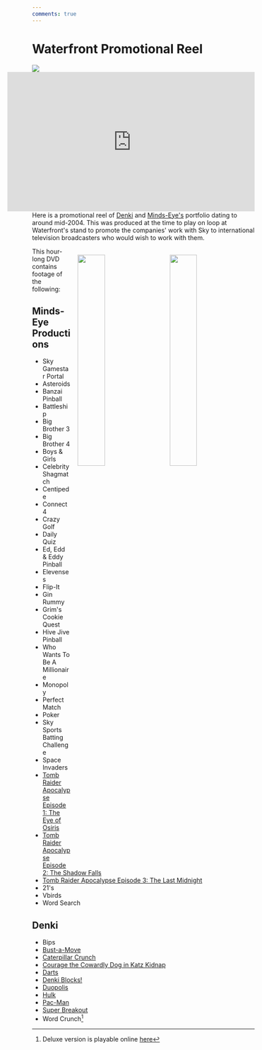 ```yaml
---
comments: true
---
```


# Waterfront Promotional Reel

<img src="/assets/img/waterfront-dvd-banner.jpg">

<iframe width="560" height="315" style="float: right; padding-left: 32px" src="https://www.youtube.com/embed/vYE8mNxjpvs" title="Waterfront Entertainment Interactive TV Promo Disc (Denki & Minds Eye Productions)" frameborder="0" allow="accelerometer; autoplay; clipboard-write; encrypted-media; gyroscope; picture-in-picture; web-share" allowfullscreen></iframe>

Here is a promotional reel of [Denki](/developers/denki) and [Minds-Eye's](/developers/mindseye) portfolio dating to around mid-2004. This was produced at the time to play on loop at Waterfront's stand to promote the companies' work with Sky to international television broadcasters who would wish to work with them.

<img src="/assets/img/waterfront-dvd-front.jpg" width="35%" style="float: right; padding: 16px">
<img src="/assets/img/waterfront-dvd-back.jpg" width="35%" style="float: right; padding: 16px">

This hour-long DVD contains footage of the following:

## Minds-Eye Productions

- Sky Gamestar Portal
- Asteroids
- Banzai Pinball
- Battleship
- Big Brother 3
- Big Brother 4
- Boys & Girls
- Celebrity Shagmatch
- Centipede
- Connect 4
- Crazy Golf
- Daily Quiz
- Ed, Edd & Eddy Pinball
- Elevenses
- Flip-It
- Gin Rummy
- Grim's Cookie Quest
- Hive Jive Pinball
- Who Wants To Be A Millionaire
- Monopoly
- Perfect Match
- Poker
- Sky Sports Batting Challenge
- Space Invaders
- [Tomb Raider Apocalypse Episode 1: The Eye of Osiris](/games/mindseye/Tomb-Raider/tomb-raider-1)
- [Tomb Raider Apocalypse Episode 2: The Shadow Falls](/games/mindseye/Tomb-Raider/tomb-raider-2)
- [Tomb Raider Apocalypse Episode 3: The Last Midnight](/games/mindseye/Tomb-Raider/tomb-raider-3)
- 21's
- Vbirds
- Word Search

## Denki

- Bips
- [Bust-a-Move](/games/denki/bust-a-move)
- [Caterpillar Crunch](/games/denki/caterpillar-crunch)
- [Courage the Cowardly Dog in Katz Kidnap](/games/denki/courage-katz-kidnap)
- [Darts](/games/denki/darts)
- [Denki Blocks!](/games/denki/denki-blocks)
- [Duopolis](/games/denki/duopolis)
- [Hulk](/games/denki/hulk)
- [Pac-Man](/games/denki/pacman)
- [Super Breakout](/games/denki/super-breakout)
- Word Crunch[^1]

[^1]: Deluxe version is playable online [here](/games/denki/word-crunch-dx)